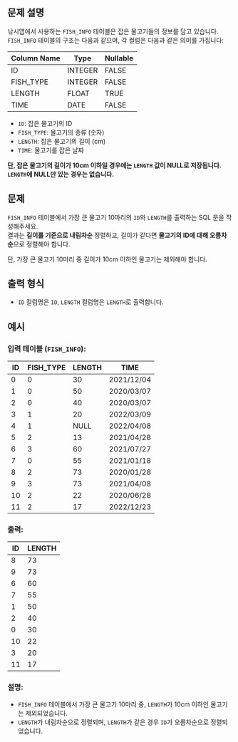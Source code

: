 ## 문제 설명

낚시앱에서 사용하는 `FISH_INFO` 테이블은 잡은 물고기들의 정보를 담고 있습니다. `FISH_INFO` 테이블의 구조는 다음과 같으며, 각 컬럼은 다음과 같은 의미를 가집니다:

| Column Name | Type    | Nullable |
|-------------|---------|----------|
| ID          | INTEGER | FALSE    |
| FISH_TYPE   | INTEGER | FALSE    |
| LENGTH      | FLOAT   | TRUE     |
| TIME        | DATE    | FALSE    |

- `ID`: 잡은 물고기의 ID
- `FISH_TYPE`: 물고기의 종류 (숫자)
- `LENGTH`: 잡은 물고기의 길이 (cm)
- `TIME`: 물고기를 잡은 날짜

**단, 잡은 물고기의 길이가 10cm 이하일 경우에는 `LENGTH` 값이 NULL로 저장됩니다.**  
**`LENGTH`에 NULL만 있는 경우는 없습니다.**

## 문제

`FISH_INFO` 테이블에서 가장 큰 물고기 10마리의 `ID`와 `LENGTH`를 출력하는 SQL 문을 작성해주세요.  
결과는 **길이를 기준으로 내림차순** 정렬하고, 길이가 같다면 **물고기의 ID에 대해 오름차순**으로 정렬해야 합니다.

단, 가장 큰 물고기 10마리 중 길이가 10cm 이하인 물고기는 제외해야 합니다.

## 출력 형식

- `ID` 컬럼명은 `ID`, `LENGTH` 컬럼명은 `LENGTH`로 출력합니다.

## 예시

### 입력 테이블 (`FISH_INFO`):

| ID  | FISH_TYPE | LENGTH | TIME        |
|-----|-----------|--------|-------------|
| 0   | 0         | 30     | 2021/12/04  |
| 1   | 0         | 50     | 2020/03/07  |
| 2   | 0         | 40     | 2020/03/07  |
| 3   | 1         | 20     | 2022/03/09  |
| 4   | 1         | NULL   | 2022/04/08  |
| 5   | 2         | 13     | 2021/04/28  |
| 6   | 3         | 60     | 2021/07/27  |
| 7   | 0         | 55     | 2021/01/18  |
| 8   | 2         | 73     | 2020/01/28  |
| 9   | 3         | 73     | 2021/04/08  |
| 10  | 2         | 22     | 2020/06/28  |
| 11  | 2         | 17     | 2022/12/23  |

### 출력:

| ID  | LENGTH |
|-----|--------|
| 8   | 73     |
| 9   | 73     |
| 6   | 60     |
| 7   | 55     |
| 1   | 50     |
| 2   | 40     |
| 0   | 30     |
| 10  | 22     |
| 3   | 20     |
| 11  | 17     |

### 설명:

- `FISH_INFO` 테이블에서 가장 큰 물고기 10마리 중, `LENGTH`가 10cm 이하인 물고기는 제외되었습니다.
- `LENGTH`가 내림차순으로 정렬되며, `LENGTH`가 같은 경우 `ID`가 오름차순으로 정렬되었습니다.
